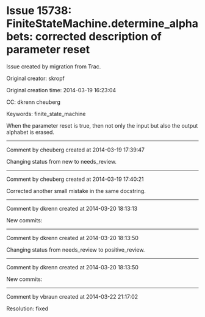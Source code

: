 # Issue 15738: FiniteStateMachine.determine_alphabets: corrected description of parameter reset

Issue created by migration from Trac.

Original creator: skropf

Original creation time: 2014-03-19 16:23:04

CC:  dkrenn cheuberg

Keywords: finite_state_machine

When the parameter reset is true, then not only the input but also the output alphabet is erased.


---

Comment by cheuberg created at 2014-03-19 17:39:47

Changing status from new to needs_review.


---

Comment by cheuberg created at 2014-03-19 17:40:21

Corrected another small mistake in the same docstring.


---

Comment by dkrenn created at 2014-03-20 18:13:13

New commits:


---

Comment by dkrenn created at 2014-03-20 18:13:50

Changing status from needs_review to positive_review.


---

Comment by dkrenn created at 2014-03-20 18:13:50

New commits:


---

Comment by vbraun created at 2014-03-22 21:17:02

Resolution: fixed
